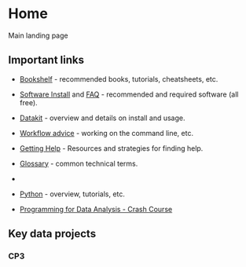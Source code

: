 # Home
Main landing page

## Important links

* [Bookshelf](resources/bookshelf.md) - recommended books, tutorials, cheatsheets, etc.
* [Software Install](docs/tech_setup.md) and [FAQ](docs/tech_faq.md) - recommended and required software (all free).
* [Datakit](docs/datakit.md) - overview and details on install and usage.
* [Workflow advice](docs/workflow_advice.md) - working on the command line, etc.

* [Getting Help](docs/getting_help.md) - Resources and strategies for finding help.
* [Glossary](docs/glossary.md) - common technical terms.
* 
* [Python](docs/python.md) - overview, tutorials, etc.
* [Programming for Data Analysis - Crash Course](resources/course_main.md)

## Key data projects

### CP3


